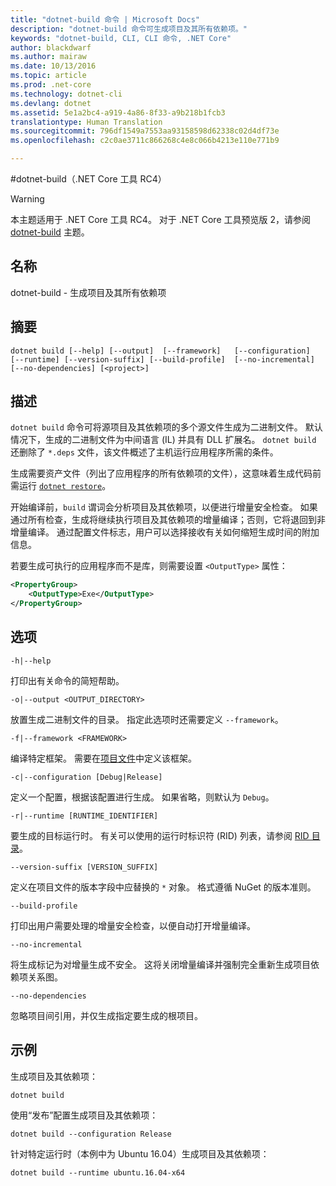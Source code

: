 ```yaml
---
title: "dotnet-build 命令 | Microsoft Docs"
description: "dotnet-build 命令可生成项目及其所有依赖项。"
keywords: "dotnet-build, CLI, CLI 命令, .NET Core"
author: blackdwarf
ms.author: mairaw
ms.date: 10/13/2016
ms.topic: article
ms.prod: .net-core
ms.technology: dotnet-cli
ms.devlang: dotnet
ms.assetid: 5e1a2bc4-a919-4a86-8f33-a9b218b1fcb3
translationtype: Human Translation
ms.sourcegitcommit: 796df1549a7553aa93158598d62338c02d4df73e
ms.openlocfilehash: c2c0ae3711c866268c4e8c066b4213e110e771b9

---
```


#<a name="dotnet-build-net-core-tools-rc4"></a>dotnet-build（.NET Core 工具 RC4）

> [!WARNING]
> 本主题适用于 .NET Core 工具 RC4。 对于 .NET Core 工具预览版 2，请参阅 [dotnet-build](../../tools/dotnet-build.md) 主题。

## <a name="name"></a>名称 
dotnet-build - 生成项目及其所有依赖项 

## <a name="synopsis"></a>摘要

`dotnet build [--help] [--output]  [--framework]  
    [--configuration]  [--runtime] [--version-suffix]
    [--build-profile]  [--no-incremental] [--no-dependencies]
    [<project>]`

## <a name="description"></a>描述

`dotnet build` 命令可将源项目及其依赖项的多个源文件生成为二进制文件。 默认情况下，生成的二进制文件为中间语言 (IL) 并具有 DLL 扩展名。 
`dotnet build` 还删除了 `*.deps` 文件，该文件概述了主机运行应用程序所需的条件。  

生成需要资产文件（列出了应用程序的所有依赖项的文件），这意味着生成代码前需运行 [`dotnet restore`](dotnet-restore.md)。

开始编译前，`build` 谓词会分析项目及其依赖项，以便进行增量安全检查。
如果通过所有检查，生成将继续执行项目及其依赖项的增量编译；否则，它将退回到非增量编译。 通过配置文件标志，用户可以选择接收有关如何缩短生成时间的附加信息。

若要生成可执行的应用程序而不是库，则需要设置 `<OutputType>` 属性：

```xml
<PropertyGroup>
    <OutputType>Exe</OutputType>
</PropertyGroup>
```

## <a name="options"></a>选项

`-h|--help`

打印出有关命令的简短帮助。  

`-o|--output <OUTPUT_DIRECTORY>`

放置生成二进制文件的目录。 指定此选项时还需要定义 `--framework`。

`-f|--framework <FRAMEWORK>`

编译特定框架。 需要在[项目文件](csproj.md)中定义该框架。

`-c|--configuration [Debug|Release]`

定义一个配置，根据该配置进行生成。  如果省略，则默认为 `Debug`。

`-r|--runtime [RUNTIME_IDENTIFIER]`

要生成的目标运行时。 有关可以使用的运行时标识符 (RID) 列表，请参阅 [RID 目录](../../rid-catalog.md)。 

`--version-suffix [VERSION_SUFFIX]`

定义在项目文件的版本字段中应替换的 `*` 对象。 格式遵循 NuGet 的版本准则。 

`--build-profile`

打印出用户需要处理的增量安全检查，以便自动打开增量编译。

`--no-incremental`

将生成标记为对增量生成不安全。 这将关闭增量编译并强制完全重新生成项目依赖项关系图。

`--no-dependencies`

忽略项目间引用，并仅生成指定要生成的根项目。

## <a name="examples"></a>示例

生成项目及其依赖项：

`dotnet build`

使用“发布”配置生成项目及其依赖项：

`dotnet build --configuration Release`

针对特定运行时（本例中为 Ubuntu 16.04）生成项目及其依赖项：

`dotnet build --runtime ubuntu.16.04-x64`



<!--HONumber=Feb17_HO2-->


